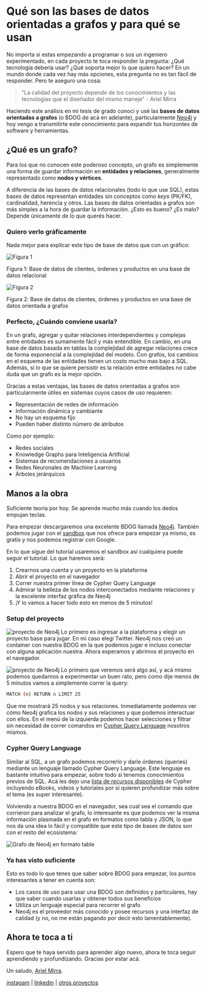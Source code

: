 # Qué son las bases de datos orientadas a grafos y para qué se usan
No importa si estas empezando a programar o sos un ingeniero experimentado, en cada proyecto te toca responder la pregunta: ¿Qué tecnología debería usar? ¿Qué soporta mejor lo que quiero hacer? En un mundo donde cada vez hay más opciones, esta pregunta no es tan fácil de responder. Pero te aseguro una cosa:

> "La calidad del proyecto depende de los conocimientos y las tecnologías que el diseñador del mismo maneje" - Ariel Mirra

Haciendo este análisis en mi tesis de grado conocí y usé las **bases de datos orientadas a grafos** (o BDOG de acá en adelante), particularmente [Neo4j]() y hoy vengo a transmitirte este conocimiento para expandir tus horizontes de software y herramientas.

## ¿Qué es un grafo?
Para los que no conocen este poderoso concepto, un grafo es simplemente una forma de guardar información en **entidades y relaciones**, generalmente representado como **nodos y vértices**.

A diferencia de las bases de datos relacionales (todo lo que use SQL), estas bases de datos representan entidades sin conceptos como *keys* (PK/FK), cardinalidad, herencia y otros. Las bases de datos orientadas a grafos son más simples a la hora de guardar la información. ¿Esto es bueno? ¿Es malo? Depende únicamente de lo que querés hacer.

### Quiero verlo gráficamente
Nada mejor para explicar este tipo de base de datos que con un gráfico:

![Figura 1](db.png)

Figura 1: Base de datos de clientes, órdenes y productos en una base de datos relacional


![Figura 2](graph-db.png)

Figura 2: Base de datos de clientes, órdenes y productos en una base de datos orientada a grafos



### Perfecto, ¿Cuándo conviene usarla?
En un grafo, agregar y quitar relaciones interdependientes y complejas entre entidades es sumamente fácil y más entendible. En cambio, en una base de datos basada en tablas la complejidad de agregar relaciones crece de forma exponencial a la complejidad del modelo. Con grafos, los cambios en el esquema de las entidades tienen un costo mucho mas bajo a SQL. Además, si lo que se quiere persistir es la relación entre entidades no cabe duda que un grafo es la mejor opción. 

Gracias a estas ventajas, las bases de datos orientadas a grafos son particularmente útiles en sistemas cuyos casos de uso requieren:

- Representación de redes de información
- Información dinámica y cambiante
- No hay un esquema fijo
- Pueden haber distinto número de atributos 

Como por ejemplo:

- Redes sociales
- Knowledge Graphs para Inteligencia Artificial
- Sistemas de recomendaciones a usuarios
- Redes Neuronales de Machine Learning
- Árboles jerárquicos


## Manos a la obra
Suficiente teoría por hoy. Se aprende mucho más cuando los dedos empujan teclas.

Para empezar descargaremos una excelente BDOG llamada [Neo4j](https://neo4j.com/download). También podemos jugar con el [sandbox](https://neo4j.com/sandbox) que nos ofrece para empezar ya mismo, es gratis y nos podemos registrar con Google.

En lo que sigue del tutorial usaremos el sandbox así cualquiera puede seguir el tutorial. Lo que haremos será:

1. Crearnos una cuenta y un proyecto en la plataforma
2. Abrir el proyecto en el navegador
3. Correr nuestra primer línea de Cypher Query Language
4. Admirar la belleza de los nodos interconectados mediante relaciones y la excelente interfaz gráfica de Neo4j
5. ¡Y lo vamos a hacer todo esto en menos de 5 minutos!

### Setup del proyecto
![proyecto de Neo4j](neo4j-project.png)
Lo primero es ingresar a la plataforma y elegir un proyecto base para jugar. En mi caso elegí Twitter. Neo4j nos creó un container con nuestra BDOG en la que podemos jugar e incluso conectar con alguna aplicación nuestra. Ahora esperamos y abrimos el proyecto en el navegador.

![proyecto de Neo4j](neo4j-browser.png)
Lo primero que veremos será algo así, y acá mismo podemos quedarnos a experimentar un buen rato, pero como dije menos de 5 minutos vamos a simplemente correr la query:

``` bash
MATCH (n) RETURN n LIMIT 25
```

Que me mostrará 25 nodos y sus relaciones. Inmediatamente podemos ver cómo Neo4j grafica los nodos y sus relaciones y que podemos interactuar con ellos. En el menú de la izquierda podemos hacer selecciones y filtrar sin necesidad de correr comandos en [Cypher Query Language](https://neo4j.com/developer/cypher-query-language) nosotros mismos.

### Cypher Query Language
Similar al SQL, a un grafo podemos recorrerlo y darle órdenes (queries) mediante un lenguaje llamado Cypher Query Language. Este lenguaje es bastante intuitivo para empezar, sobre todo si tenemos conocimientos previos de SQL. Acá les dejo una [lista de recursos disponibles](https://neo4j.com/developer/cypher-resources) de Cypher incluyendo eBooks, videos y tutoriales por si quieren profundizar más sobre el tema (es super interesante).

Volviendo a nuestra BDOG en el navegador, sea cual sea el comando que corrieron para analizar el grafo, lo interesante es que podemos ver la misma información plasmada en el grafo en formatos como tabla y JSON, lo que nos da una idea lo fácil y compatible que este tipo de bases de datos son con el resto del ecosistema:

![Grafo de Neo4j en formato table](neo4j-table.png)


### Ya has visto suficiente
Esto es todo lo que tenes que saber sobre BDOG para empezar, los puntos interesantes a tener en cuenta son:

- Los casos de uso para usar una BDOG son definidos y particulares, hay que saber cuando usarlas y obtener todos sus beneficios
- Utiliza un lenguaje especial para recorrer el grafo
- Neo4j es el proveedor más conocido y posee recursos y una interfaz de calidad (y no, no me están pagando por decir esto lamentablemente).


## Ahora te toca a ti
Espero que te haya servido para aprender algo nuevo, ahora te toca seguir aprendiendo y profundizando. Gracias por estar acá.

Un saludo, [Ariel Mirra](https://linktr.ee/arielmirra).

[instagam](https://www.instagram.com/ariel.mirra) | [linkedin](linkedin.com/in/ariel-mirra) | [otros proyectos](https://linktr.ee/arielmirra)